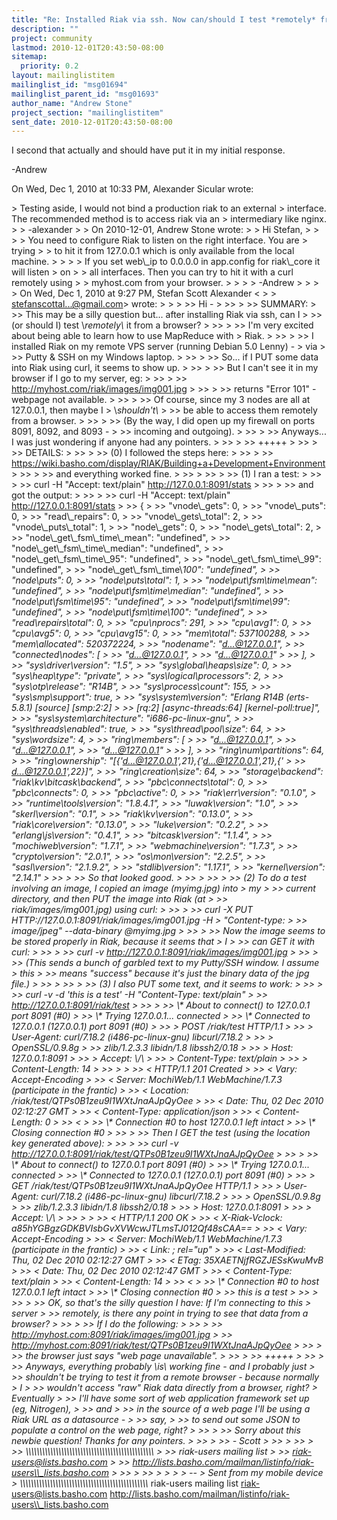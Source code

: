 ```yaml
---
title: "Re: Installed Riak via ssh. Now can/should I test *remotely* from a	browser?"
description: ""
project: community
lastmod: 2010-12-01T20:43:50-08:00
sitemap:
  priority: 0.2
layout: mailinglistitem
mailinglist_id: "msg01694"
mailinglist_parent_id: "msg01693"
author_name: "Andrew Stone"
project_section: "mailinglistitem"
sent_date: 2010-12-01T20:43:50-08:00
---
```



I second that actually and should have put it in my initial response.

-Andrew

On Wed, Dec 1, 2010 at 10:33 PM, Alexander Sicular wrote:

&gt; Testing aside, I would not bind a production riak to an external
&gt; interface. The recommended method is to access riak via an
&gt; intermediary like nginx.
&gt;
&gt; -alexander
&gt;
&gt; On 2010-12-01, Andrew Stone  wrote:
&gt; &gt; Hi Stefan,
&gt; &gt;
&gt; &gt; You need to configure Riak to listen on the right interface. You are
&gt; trying
&gt; &gt; to hit it from 127.0.0.1 which is only available from the local machine.
&gt; &gt;
&gt; &gt; If you set web\\_ip to 0.0.0.0 in app.config for riak\\_core it will listen
&gt; on
&gt; &gt; all interfaces. Then you can try to hit it with a curl remotely using
&gt; &gt; myhost.com from your browser.
&gt; &gt;
&gt; &gt; -Andrew
&gt; &gt;
&gt; &gt; On Wed, Dec 1, 2010 at 9:27 PM, Stefan Scott Alexander &lt;
&gt; &gt; stefanscottal...@gmail.com&gt; wrote:
&gt; &gt;
&gt; &gt;&gt; Hi -
&gt; &gt;&gt;
&gt; &gt;&gt; SUMMARY:
&gt; &gt;&gt; This may be a silly question but... after installing Riak via ssh, can I
&gt; &gt;&gt; (or should I) test \\*remotely\\* it from a browser?
&gt; &gt;&gt;
&gt; &gt;&gt; I'm very excited about being able to learn how to use MapReduce with
&gt; Riak.
&gt; &gt;&gt;
&gt; &gt;&gt; I installed Riak on my remote VPS server (running Debian 5.0 Lenny) -
&gt; via
&gt; &gt;&gt; Putty & SSH on my Windows laptop.
&gt; &gt;&gt;
&gt; &gt;&gt; So... if I PUT some data into Riak using curl, it seems to show up.
&gt; &gt;&gt;
&gt; &gt;&gt; But I can't see it in my browser if I go to my server, eg:
&gt; &gt;&gt;
&gt; &gt;&gt; http://myhost.com/riak/images/img001.jpg
&gt; &gt;&gt;
&gt; &gt;&gt; returns "Error 101" - webpage not available.
&gt; &gt;&gt;
&gt; &gt;&gt; Of course, since my 3 nodes are all at 127.0.0.1, then maybe I
&gt; \\*shouldn't\\*
&gt; &gt;&gt; be able to access them remotely from a browser.
&gt; &gt;&gt;
&gt; &gt;&gt; (By the way, I did open up my firewall on ports 8091, 8092, and 8093 -
&gt; &gt;&gt; incoming and outgoing).
&gt; &gt;&gt;
&gt; &gt;&gt; Anyways... I was just wondering if anyone had any pointers.
&gt; &gt;&gt;
&gt; &gt;&gt; +++++
&gt; &gt;&gt;
&gt; &gt;&gt; DETAILS:
&gt; &gt;&gt;
&gt; &gt;&gt; (0) I followed the steps here:
&gt; &gt;&gt;
&gt; &gt;&gt; https://wiki.basho.com/display/RIAK/Building+a+Development+Environment
&gt; &gt;&gt;
&gt; &gt;&gt; and everything worked fine.
&gt; &gt;&gt;
&gt; &gt;&gt;
&gt; &gt;&gt; (1) I ran a test:
&gt; &gt;&gt;
&gt; &gt;&gt; curl -H "Accept: text/plain" http://127.0.0.1:8091/stats
&gt; &gt;&gt;
&gt; &gt;&gt; and got the output:
&gt; &gt;&gt;
&gt; &gt;&gt; curl -H "Accept: text/plain" http://127.0.0.1:8091/stats
&gt; &gt;&gt; {
&gt; &gt;&gt; "vnode\\_gets": 0,
&gt; &gt;&gt; "vnode\\_puts": 0,
&gt; &gt;&gt; "read\\_repairs": 0,
&gt; &gt;&gt; "vnode\\_gets\\_total": 2,
&gt; &gt;&gt; "vnode\\_puts\\_total": 1,
&gt; &gt;&gt; "node\\_gets": 0,
&gt; &gt;&gt; "node\\_gets\\_total": 2,
&gt; &gt;&gt; "node\\_get\\_fsm\\_time\\_mean": "undefined",
&gt; &gt;&gt; "node\\_get\\_fsm\\_time\\_median": "undefined",
&gt; &gt;&gt; "node\\_get\\_fsm\\_time\\_95": "undefined",
&gt; &gt;&gt; "node\\_get\\_fsm\\_time\\_99": "undefined",
&gt; &gt;&gt; "node\\_get\\_fsm\\_time\\_100": "undefined",
&gt; &gt;&gt; "node\\_puts": 0,
&gt; &gt;&gt; "node\\_puts\\_total": 1,
&gt; &gt;&gt; "node\\_put\\_fsm\\_time\\_mean": "undefined",
&gt; &gt;&gt; "node\\_put\\_fsm\\_time\\_median": "undefined",
&gt; &gt;&gt; "node\\_put\\_fsm\\_time\\_95": "undefined",
&gt; &gt;&gt; "node\\_put\\_fsm\\_time\\_99": "undefined",
&gt; &gt;&gt; "node\\_put\\_fsm\\_time\\_100": "undefined",
&gt; &gt;&gt; "read\\_repairs\\_total": 0,
&gt; &gt;&gt; "cpu\\_nprocs": 291,
&gt; &gt;&gt; "cpu\\_avg1": 0,
&gt; &gt;&gt; "cpu\\_avg5": 0,
&gt; &gt;&gt; "cpu\\_avg15": 0,
&gt; &gt;&gt; "mem\\_total": 537100288,
&gt; &gt;&gt; "mem\\_allocated": 520372224,
&gt; &gt;&gt; "nodename": "d...@127.0.0.1",
&gt; &gt;&gt; "connected\\_nodes": [
&gt; &gt;&gt; "d...@127.0.0.1",
&gt; &gt;&gt; "d...@127.0.0.1"
&gt; &gt;&gt; ],
&gt; &gt;&gt; "sys\\_driver\\_version": "1.5",
&gt; &gt;&gt; "sys\\_global\\_heaps\\_size": 0,
&gt; &gt;&gt; "sys\\_heap\\_type": "private",
&gt; &gt;&gt; "sys\\_logical\\_processors": 2,
&gt; &gt;&gt; "sys\\_otp\\_release": "R14B",
&gt; &gt;&gt; "sys\\_process\\_count": 155,
&gt; &gt;&gt; "sys\\_smp\\_support": true,
&gt; &gt;&gt; "sys\\_system\\_version": "Erlang R14B (erts-5.8.1) [source] [smp:2:2]
&gt; &gt;&gt; [rq:2] [async-threads:64] [kernel-poll:true]",
&gt; &gt;&gt; "sys\\_system\\_architecture": "i686-pc-linux-gnu",
&gt; &gt;&gt; "sys\\_threads\\_enabled": true,
&gt; &gt;&gt; "sys\\_thread\\_pool\\_size": 64,
&gt; &gt;&gt; "sys\\_wordsize": 4,
&gt; &gt;&gt; "ring\\_members": [
&gt; &gt;&gt; "d...@127.0.0.1",
&gt; &gt;&gt; "d...@127.0.0.1",
&gt; &gt;&gt; "d...@127.0.0.1"
&gt; &gt;&gt; ],
&gt; &gt;&gt; "ring\\_num\\_partitions": 64,
&gt; &gt;&gt; "ring\\_ownership": "[{'d...@127.0.0.1',21},{'d...@127.0.0.1',21},{'
&gt; &gt;&gt; d...@127.0.0.1',22}]",
&gt; &gt;&gt; "ring\\_creation\\_size": 64,
&gt; &gt;&gt; "storage\\_backend": "riak\\_kv\\_bitcask\\_backend",
&gt; &gt;&gt; "pbc\\_connects\\_total": 0,
&gt; &gt;&gt; "pbc\\_connects": 0,
&gt; &gt;&gt; "pbc\\_active": 0,
&gt; &gt;&gt; "riak\\_err\\_version": "0.1.0",
&gt; &gt;&gt; "runtime\\_tools\\_version": "1.8.4.1",
&gt; &gt;&gt; "luwak\\_version": "1.0",
&gt; &gt;&gt; "skerl\\_version": "0.1",
&gt; &gt;&gt; "riak\\_kv\\_version": "0.13.0",
&gt; &gt;&gt; "riak\\_core\\_version": "0.13.0",
&gt; &gt;&gt; "luke\\_version": "0.2.2",
&gt; &gt;&gt; "erlang\\_js\\_version": "0.4.1",
&gt; &gt;&gt; "bitcask\\_version": "1.1.4",
&gt; &gt;&gt; "mochiweb\\_version": "1.7.1",
&gt; &gt;&gt; "webmachine\\_version": "1.7.3",
&gt; &gt;&gt; "crypto\\_version": "2.0.1",
&gt; &gt;&gt; "os\\_mon\\_version": "2.2.5",
&gt; &gt;&gt; "sasl\\_version": "2.1.9.2",
&gt; &gt;&gt; "stdlib\\_version": "1.17.1",
&gt; &gt;&gt; "kernel\\_version": "2.14.1"
&gt; &gt;&gt;
&gt; &gt;&gt; So that looked good.
&gt; &gt;&gt;
&gt; &gt;&gt;
&gt; &gt;&gt; (2) To do a test involving an image, I copied an image (myimg.jpg) into
&gt; my
&gt; &gt;&gt; current directory, and then PUT the image into Riak (at
&gt; &gt;&gt; riak/images/img001.jpg) using curl:
&gt; &gt;&gt;
&gt; &gt;&gt; curl -X PUT HTTP://127.0.0.1:8091/riak/images/img001.jpg -H
&gt; "Content-type:
&gt; &gt;&gt; image/jpeg" --data-binary @myimg.jpg
&gt; &gt;&gt;
&gt; &gt;&gt; Now the image seems to be stored properly in Riak, because it seems that
&gt; I
&gt; &gt;&gt; can GET it with curl:
&gt; &gt;&gt;
&gt; &gt;&gt; curl -v http://127.0.0.1:8091/riak/images/img001.jpg
&gt; &gt;&gt;
&gt; &gt;&gt; (This sends a bunch of garbled text to my Putty/SSH window. I assume
&gt; this
&gt; &gt;&gt; means "success" because it's just the binary data of the jpg file.)
&gt; &gt;&gt;
&gt; &gt;&gt;
&gt; &gt;&gt; (3) I also PUT some text, and it seems to work:
&gt; &gt;&gt;
&gt; &gt;&gt; curl -v -d 'this is a test' -H "Content-Type: text/plain"
&gt; &gt;&gt; http://127.0.0.1:8091/riak/test
&gt; &gt;&gt;
&gt; &gt;&gt; \\* About to connect() to 127.0.0.1 port 8091 (#0)
&gt; &gt;&gt; \\* Trying 127.0.0.1... connected
&gt; &gt;&gt; \\* Connected to 127.0.0.1 (127.0.0.1) port 8091 (#0)
&gt; &gt;&gt; &gt; POST /riak/test HTTP/1.1
&gt; &gt;&gt; &gt; User-Agent: curl/7.18.2 (i486-pc-linux-gnu) libcurl/7.18.2
&gt; &gt;&gt; &gt; OpenSSL/0.9.8g
&gt; &gt;&gt; zlib/1.2.3.3 libidn/1.8 libssh2/0.18
&gt; &gt;&gt; &gt; Host: 127.0.0.1:8091
&gt; &gt;&gt; &gt; Accept: \\*/\\*
&gt; &gt;&gt; &gt; Content-Type: text/plain
&gt; &gt;&gt; &gt; Content-Length: 14
&gt; &gt;&gt; &gt;
&gt; &gt;&gt; &lt; HTTP/1.1 201 Created
&gt; &gt;&gt; &lt; Vary: Accept-Encoding
&gt; &gt;&gt; &lt; Server: MochiWeb/1.1 WebMachine/1.7.3 (participate in the frantic)
&gt; &gt;&gt; &lt; Location: /riak/test/QTPs0B1zeu9I1WXtJnaAJpQyOee
&gt; &gt;&gt; &lt; Date: Thu, 02 Dec 2010 02:12:27 GMT
&gt; &gt;&gt; &lt; Content-Type: application/json
&gt; &gt;&gt; &lt; Content-Length: 0
&gt; &gt;&gt; &lt;
&gt; &gt;&gt; \\* Connection #0 to host 127.0.0.1 left intact
&gt; &gt;&gt; \\* Closing connection #0
&gt; &gt;&gt;
&gt; &gt;&gt; Then I GET the test (using the location key generated above):
&gt; &gt;&gt;
&gt; &gt;&gt; curl -v http://127.0.0.1:8091/riak/test/QTPs0B1zeu9I1WXtJnaAJpQyOee
&gt; &gt;&gt;
&gt; &gt;&gt; \\* About to connect() to 127.0.0.1 port 8091 (#0)
&gt; &gt;&gt; \\* Trying 127.0.0.1... connected
&gt; &gt;&gt; \\* Connected to 127.0.0.1 (127.0.0.1) port 8091 (#0)
&gt; &gt;&gt; &gt; GET /riak/test/QTPs0B1zeu9I1WXtJnaAJpQyOee HTTP/1.1
&gt; &gt;&gt; &gt; User-Agent: curl/7.18.2 (i486-pc-linux-gnu) libcurl/7.18.2
&gt; &gt;&gt; &gt; OpenSSL/0.9.8g
&gt; &gt;&gt; zlib/1.2.3.3 libidn/1.8 libssh2/0.18
&gt; &gt;&gt; &gt; Host: 127.0.0.1:8091
&gt; &gt;&gt; &gt; Accept: \\*/\\*
&gt; &gt;&gt; &gt;
&gt; &gt;&gt; &lt; HTTP/1.1 200 OK
&gt; &gt;&gt; &lt; X-Riak-Vclock: a85hYGBgzGDKBVIsbGvXVWcwJTLmsTJ012Qf48sCAA==
&gt; &gt;&gt; &lt; Vary: Accept-Encoding
&gt; &gt;&gt; &lt; Server: MochiWeb/1.1 WebMachine/1.7.3 (participate in the frantic)
&gt; &gt;&gt; &lt; Link: ; rel="up"
&gt; &gt;&gt; &lt; Last-Modified: Thu, 02 Dec 2010 02:12:27 GMT
&gt; &gt;&gt; &lt; ETag: 35XAETNjfRGZJESsKwuMvB
&gt; &gt;&gt; &lt; Date: Thu, 02 Dec 2010 02:12:47 GMT
&gt; &gt;&gt; &lt; Content-Type: text/plain
&gt; &gt;&gt; &lt; Content-Length: 14
&gt; &gt;&gt; &lt;
&gt; &gt;&gt; \\* Connection #0 to host 127.0.0.1 left intact
&gt; &gt;&gt; \\* Closing connection #0
&gt; &gt;&gt; this is a test
&gt; &gt;&gt;
&gt; &gt;&gt;
&gt; &gt;&gt; OK, so that's the silly question I have: If I'm connecting to this
&gt; server
&gt; &gt;&gt; remotely, is there any point in trying to see that data from a browser?
&gt; &gt;&gt;
&gt; &gt;&gt; If I do the following:
&gt; &gt;&gt;
&gt; &gt;&gt; http://myhost.com:8091/riak/images/img001.jpg
&gt; &gt;&gt; http://myhost.com:8091/riak/test/QTPs0B1zeu9I1WXtJnaAJpQyOee
&gt; &gt;&gt;
&gt; &gt;&gt; the browser just says "web page unavailable".
&gt; &gt;&gt;
&gt; &gt;&gt; +++++
&gt; &gt;&gt;
&gt; &gt;&gt; Anyways, everything probably \\*is\\* working fine - and I probably just
&gt; &gt;&gt; shouldn't be trying to test it from a remote browser - because normally
&gt; I
&gt; &gt;&gt; wouldn't access "raw" Riak data directly from a browser, right?
&gt; Eventually
&gt; &gt;&gt; I'll have some sort of web application framework set up (eg, Nitrogen),
&gt; &gt;&gt; and
&gt; &gt;&gt; in the source of a web page I'll be using a Riak URL as a datasource -
&gt; &gt;&gt; say,
&gt; &gt;&gt; to send out some JSON to populate a control on the web page, right?
&gt; &gt;&gt;
&gt; &gt;&gt; Sorry about this newbie question! Thanks for any pointers.
&gt; &gt;&gt;
&gt; &gt;&gt; - Scott
&gt; &gt;&gt;
&gt; &gt;&gt;
&gt; &gt;&gt; \\_\\_\\_\\_\\_\\_\\_\\_\\_\\_\\_\\_\\_\\_\\_\\_\\_\\_\\_\\_\\_\\_\\_\\_\\_\\_\\_\\_\\_\\_\\_\\_\\_\\_\\_\\_\\_\\_\\_\\_\\_\\_\\_\\_\\_\\_\\_
&gt; &gt;&gt; riak-users mailing list
&gt; &gt;&gt; riak-users@lists.basho.com
&gt; &gt;&gt; http://lists.basho.com/mailman/listinfo/riak-users\\_lists.basho.com
&gt; &gt;&gt;
&gt; &gt;&gt;
&gt; &gt;
&gt;
&gt; --
&gt; Sent from my mobile device
&gt;
\\_\\_\\_\\_\\_\\_\\_\\_\\_\\_\\_\\_\\_\\_\\_\\_\\_\\_\\_\\_\\_\\_\\_\\_\\_\\_\\_\\_\\_\\_\\_\\_\\_\\_\\_\\_\\_\\_\\_\\_\\_\\_\\_\\_\\_\\_\\_
riak-users mailing list
riak-users@lists.basho.com
http://lists.basho.com/mailman/listinfo/riak-users\\_lists.basho.com

